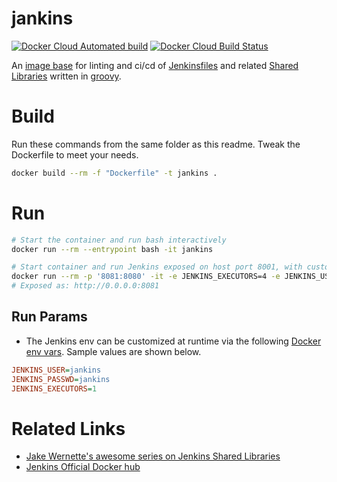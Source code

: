# jankins

[![Docker Cloud Automated build](https://img.shields.io/docker/cloud/automated/calebhankins/jankins.svg?style=flat-square)](https://hub.docker.com/r/calebhankins/jankins/)
[![Docker Cloud Build Status](https://img.shields.io/docker/cloud/build/calebhankins/jankins.svg?style=flat-square)](https://hub.docker.com/r/calebhankins/jankins/)

An [image base](https://www.docker.com/) for linting and ci/cd of [Jenkinsfiles](https://www.jenkins.io/doc/book/pipeline/jenkinsfile/) and related [Shared Libraries](https://www.jenkins.io/doc/book/pipeline/shared-libraries/) written in [groovy](https://en.wikipedia.org/wiki/Apache_Groovy).

# Build

Run these commands from the same folder as this readme. Tweak the Dockerfile to meet your needs.

```bash
docker build --rm -f "Dockerfile" -t jankins .
```

# Run

```bash
# Start the container and run bash interactively
docker run --rm --entrypoint bash -it jankins

# Start container and run Jenkins exposed on host port 8001, with custom env vars set
docker run --rm -p '8081:8080' -it -e JENKINS_EXECUTORS=4 -e JENKINS_USER='admin2' -e JENKINS_PASSWD='welcome1'  jankins
# Exposed as: http://0.0.0.0:8081
```

## Run Params
- The Jenkins env can be customized at runtime via the following [Docker env vars](https://docs.docker.com/engine/reference/commandline/run/#set-environment-variables--e---env---env-file). Sample values are shown below.

```ini
JENKINS_USER=jankins
JENKINS_PASSWD=jankins
JENKINS_EXECUTORS=1
```

# Related Links
- [Jake Wernette's awesome series on Jenkins Shared Libraries](https://itnext.io/jenkins-shared-libraries-part-1-5ba3d072536a)
- [Jenkins Official Docker hub](https://hub.docker.com/r/jenkins/jenkins)
